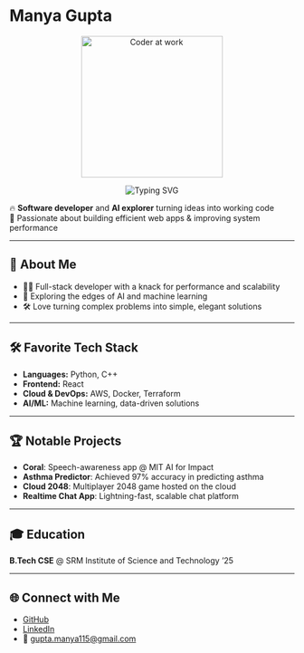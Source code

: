 # Manya Gupta
<p align="center">
  <img src="https://media.giphy.com/media/qgQUggAC3Pfv687qPC/giphy.gif"
       alt="Coder at work"
       width="250" />
</p>

<!-- centered “typing” banner -->
<p align="center">
  <img
    src="https://readme-typing-svg.herokuapp.com?font=Fira+Code&size=28&pause=1000&color=4BB543&center=true&vCenter=true&width=450&height=45&lines=Welcome+to+my+profile!;Glad+to+see+you+here+🚀"
    alt="Typing SVG"
  />
</p>

🔥 **Software developer** and **AI explorer** turning ideas into working code  
🎯 Passionate about building efficient web apps & improving system performance

---

## 🚀 About Me

- 👩‍💻 Full-stack developer with a knack for performance and scalability
- 🤖 Exploring the edges of AI and machine learning
- 🛠️ Love turning complex problems into simple, elegant solutions

---

## 🛠️ Favorite Tech Stack

- **Languages:** Python, C++
- **Frontend:** React
- **Cloud & DevOps:** AWS, Docker, Terraform
- **AI/ML:** Machine learning, data-driven solutions

---

## 🏆 Notable Projects

- **Coral**: Speech-awareness app @ MIT AI for Impact
- **Asthma Predictor**: Achieved 97% accuracy in predicting asthma
- **Cloud 2048**: Multiplayer 2048 game hosted on the cloud
- **Realtime Chat App**: Lightning-fast, scalable chat platform

---

## 🎓 Education

**B.Tech CSE** @ SRM Institute of Science and Technology ’25

---

## 🌐 Connect with Me

- [GitHub](https://github.com/mg1502)
- [LinkedIn](https://www.linkedin.com/in/mg1502/)
- 📧 gupta.manya115@gmail.com

